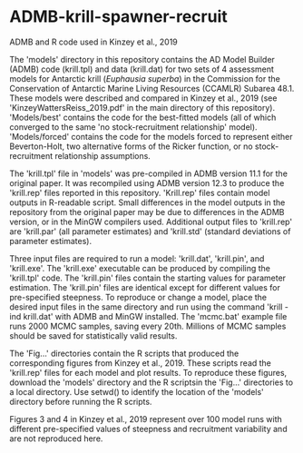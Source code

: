 # ADMB-krill-spawner-recruit
ADMB and R code used in Kinzey et al., 2019

The 'models' directory in this repository contains the AD Model Builder (ADMB) code (krill.tpl) and data (krill.dat) for two sets of 4 assessment models for Antarctic krill (_Euphausia superba_) in the Commission for the Conservation of Antarctic Marine Living Resources (CCAMLR) Subarea 48.1. These models were described and compared in Kinzey et al., 2019 (see 'KinzeyWattersReiss_2019.pdf' in the main directory of this repository). 'Models/best' contains the code for the best-fitted models (all of which converged to the same 'no stock-recruitment relationship' model). 'Models/forced' contains the code for the models forced to represent either Beverton-Holt, two alternative forms of the Ricker function, or no stock-recruitment relationship assumptions.

The 'krill.tpl' file in 'models' was pre-compiled in ADMB version 11.1 for the original paper. It was recompiled using ADMB version 12.3 to produce the 'krill.rep' files reported in this repository. 'Krill.rep' files contain model outputs in R-readable script. Small differences in the model outputs in the repository from the original paper may be due to differences in the ADMB version, or in the MinGW compilers used. Additional output files to 'krill.rep' are 'krill.par' (all parameter estimates) and 'krill.std' (standard deviations of parameter estimates). 

Three input files are required to run a model: 'krill.dat', 'krill.pin', and 'krill.exe'. The 'krill.exe' executable can be produced by compiling the 'krill.tpl' code. The 'krill.pin' files contain the starting values for parameter estimation. The 'krill.pin' files are identical except for different values for pre-specified steepness. To reproduce or change a model, place the desired input files in the same directory and run using the command 'krill -ind krill.dat' with ADMB and MinGW installed. The 'mcmc.bat' example file runs 2000 MCMC samples, saving every 20th. Millions of MCMC samples should be saved for statistically valid results.

The 'Fig...' directories contain the R scripts that produced the corresponding figures from Kinzey et al., 2019. These scripts read the 'krill.rep' files for each model and plot results. To reproduce these figures, download the 'models' directory and the R scriptsin the 'Fig...' directories to a local directory. Use setwd() to identify the location of the 'models' directory before running the R scripts.

Figures 3 and 4 in Kinzey et al., 2019 represent over 100 model runs with different pre-specified values of steepness and recruitment variability and are not reproduced here.
